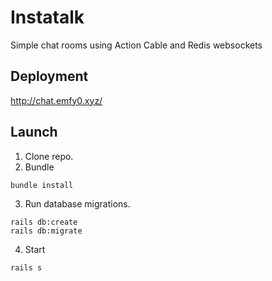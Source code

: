 # Instatalk

Simple chat rooms using Action Cable and Redis websockets

## Deployment
http://chat.emfy0.xyz/

## Launch
1. Clone repo.
1. Bundle
```
bundle install
```
3. Run database migrations.
```
rails db:create
rails db:migrate
```
4. Start
```
rails s
```
